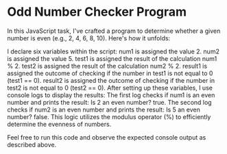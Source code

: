 # Odd Number Checker Program

In this JavaScript task, I've crafted a program to determine whether a given number is even (e.g., 2, 4, 6, 8, 10). Here's how it unfolds:

I declare six variables within the script:
num1 is assigned the value 2.
num2 is assigned the value 5.
test1 is assigned the result of the calculation num1 % 2.
test2 is assigned the result of the calculation num2 % 2.
result1 is assigned the outcome of checking if the number in test1 is not equal to 0 (test1 == 0).
result2 is assigned the outcome of checking if the number in test2 is not equal to 0 (test2 == 0).
After setting up these variables, I use console logs to display the results:
The first log checks if num1 is an even number and prints the result: Is 2 an even number? true.
The second log checks if num2 is an even number and prints the result: Is 5 an even number? false.
This logic utilizes the modulus operator (%) to efficiently determine the evenness of numbers.

Feel free to run this code and observe the expected console output as described above.

